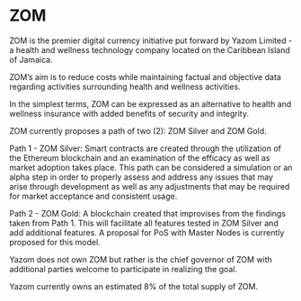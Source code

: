 # ZOM
ZOM is the premier digital currency initiative put forward by Yazom Limited - a health and wellness technology company located on the Caribbean Island of Jamaica.

ZOM’s aim is to reduce costs while maintaining factual and objective data regarding activities surrounding health and wellness activities. 

In the simplest terms, ZOM can be expressed as an alternative to health and wellness insurance with added benefits of security and integrity.

ZOM currently proposes a path of two (2): ZOM Silver and ZOM Gold.

Path 1 - ZOM Silver: Smart contracts are created through the utilization of the Ethereum blockchain and an examination of the efficacy as well as market adoption takes place. This path can be considered a simulation or an alpha step in order to properly assess and address any issues that may arise through development as well as any adjustments that may be required for market acceptance and consistent usage.

Path 2 - ZOM Gold: A blockchain created that improvises from the findings taken from Path 1. This will facilitate all features tested in ZOM Silver and add additional features. A proposal for PoS with Master Nodes is currently proposed for this model.

Yazom does not own ZOM but rather is the chief governor of ZOM with additional parties welcome to participate in realizing the goal. 

Yazom currently owns an estimated 8% of the total supply of ZOM.
